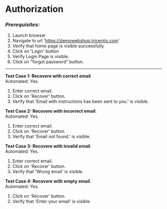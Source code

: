 # Authorization

### _Prerequisites:_

1. Launch browser
2. Navigate to url 'https://demowebshop.tricentis.com'
3. Verify that home page is visible successfully
4. Click on 'Login' button
5. Verify Login Page is visible.
6. Click on "forgot password" button.

---

**Test Case 1: Recovere with correct email**
<br> Automated: Yes.

1. Enter correct email.
2. Click on 'Recover' button.
3. Verify that 'Email with instructions has been sent to you.' is visible.

**Test Case 2: Recovere with incorrect email**.
<br> Automated: Yes.

1. Enter correct email.
2. Click on 'Recover' button.
3. Verify that 'Email not found.' is visible.

**Test Case 3: Recovere with invalid email**.
<br> Automated: Yes.

1. Enter correct email.
2. Click on 'Recover' button.
3. Verify that 'Wrong email' is visible.

**Test Case 4: Recovere with empty email**.
<br> Automated: Yes.

1. Click on 'Recover' button.
2. Verify that 'Enter your email' is visible.
